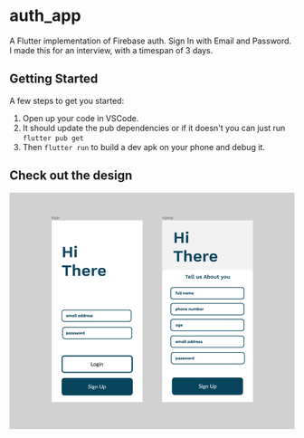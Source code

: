 # auth_app

A Flutter implementation of Firebase auth. Sign In with Email and Password. <br>
I made this for an interview, with a timespan of 3 days.

## Getting Started

A few steps to get you started:
1. Open up your code in VSCode.
2. It should update the pub dependencies or if it doesn't you can just run `flutter pub get`
3. Then `flutter run` to build a dev apk on your phone and debug it. 

## Check out the design

![Design is supposed to show up here!](designMock.png)
